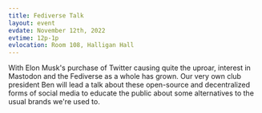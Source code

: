 ```yaml
---
title: Fediverse Talk
layout: event
evdate: November 12th, 2022
evtime: 12p-1p
evlocation: Room 108, Halligan Hall
---
```


With Elon Musk's purchase of Twitter causing quite the uproar, interest in Mastodon
and the Fediverse as a whole has grown. Our very own club president Ben will lead a talk about
these open-source and decentralized forms of social media to educate the public about
some alternatives to the usual brands we're used to.
